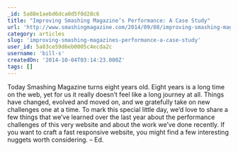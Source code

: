 ```yaml
---
_id: 5a88e1aebd6dca0d5f0d28c6
title: "Improving Smashing Magazine’s Performance: A Case Study"
url: 'http://www.smashingmagazine.com/2014/09/08/improving-smashing-magazine-performance-case-study/'
category: articles
slug: 'improving-smashing-magazines-performance-a-case-study'
user_id: 5a83ce59d6eb0005c4ecda2c
username: 'bill-s'
createdOn: '2014-10-04T03:14:23.000Z'
tags: []
---
```


Today Smashing Magazine turns eight years old. Eight years is a long time on the web, yet for us it really doesn’t feel like a long journey at all. Things have changed, evolved and moved on, and we gratefully take on new challenges one at a time. To mark this special little day, we’d love to share a few things that we’ve learned over the last year about the performance challenges of this very website and about the work we’ve done recently. If you want to craft a fast responsive website, you might find a few interesting nuggets worth considering. – Ed.
